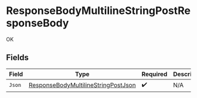 # ResponseBodyMultilineStringPostResponseBody

OK


## Fields

| Field                                                                                                 | Type                                                                                                  | Required                                                                                              | Description                                                                                           |
| ----------------------------------------------------------------------------------------------------- | ----------------------------------------------------------------------------------------------------- | ----------------------------------------------------------------------------------------------------- | ----------------------------------------------------------------------------------------------------- |
| `Json`                                                                                                | [ResponseBodyMultilineStringPostJson](../../Models/Operations/ResponseBodyMultilineStringPostJson.md) | :heavy_check_mark:                                                                                    | N/A                                                                                                   |